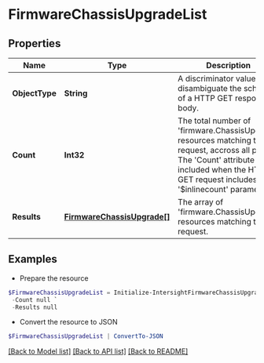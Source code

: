 # FirmwareChassisUpgradeList
## Properties

Name | Type | Description | Notes
------------ | ------------- | ------------- | -------------
**ObjectType** | **String** | A discriminator value to disambiguate the schema of a HTTP GET response body. | 
**Count** | **Int32** | The total number of &#39;firmware.ChassisUpgrade&#39; resources matching the request, accross all pages. The &#39;Count&#39; attribute is included when the HTTP GET request includes the &#39;$inlinecount&#39; parameter. | [optional] 
**Results** | [**FirmwareChassisUpgrade[]**](FirmwareChassisUpgrade.md) | The array of &#39;firmware.ChassisUpgrade&#39; resources matching the request. | [optional] 

## Examples

- Prepare the resource
```powershell
$FirmwareChassisUpgradeList = Initialize-IntersightFirmwareChassisUpgradeList  -ObjectType null `
 -Count null `
 -Results null
```

- Convert the resource to JSON
```powershell
$FirmwareChassisUpgradeList | ConvertTo-JSON
```

[[Back to Model list]](../README.md#documentation-for-models) [[Back to API list]](../README.md#documentation-for-api-endpoints) [[Back to README]](../README.md)

